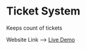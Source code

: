 # Ticket System

Keeps count of tickets

Website Link --> 
[Live Demo](https://reactjs-ticket-system.netlify.app/)
